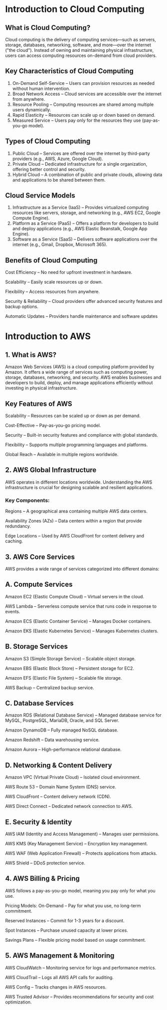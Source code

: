 # Introduction to Cloud Computing

## What is Cloud Computing?
Cloud computing is the delivery of computing services—such as servers, storage, databases, networking, software, and more—over the internet ("the cloud"). Instead of owning and maintaining physical infrastructure, users can access computing resources on-demand from cloud providers.

## Key Characteristics of Cloud Computing
1. On-Demand Self-Service – Users can provision resources as needed without human intervention.
2. Broad Network Access – Cloud services are accessible over the internet from anywhere.
3. Resource Pooling – Computing resources are shared among multiple users dynamically.
4. Rapid Elasticity – Resources can scale up or down based on demand.
5. Measured Service – Users pay only for the resources they use (pay-as-you-go model).

## Types of Cloud Computing
1. Public Cloud – Services are offered over the internet by third-party providers (e.g., AWS, Azure, Google Cloud).
2. Private Cloud – Dedicated infrastructure for a single organization, offering better control and security.
3. Hybrid Cloud – A combination of public and private clouds, allowing data and applications to be shared between them.

## Cloud Service Models
1. Infrastructure as a Service (IaaS) – Provides virtualized computing resources like servers, storage, and networking (e.g., AWS EC2, Google Compute Engine).
2. Platform as a Service (PaaS) – Offers a platform for developers to build and deploy applications (e.g., AWS Elastic Beanstalk, Google App Engine).
3. Software as a Service (SaaS) – Delivers software applications over the internet (e.g., Gmail, Dropbox, Microsoft 365).

## Benefits of Cloud Computing
Cost Efficiency – No need for upfront investment in hardware.

Scalability – Easily scale resources up or down.

Flexibility – Access resources from anywhere.

Security & Reliability – Cloud providers offer advanced security features and backup options.

Automatic Updates – Providers handle maintenance and software updates


# Introduction to AWS
## 1. What is AWS?
Amazon Web Services (AWS) is a cloud computing platform provided by Amazon. It offers a wide range of services such as computing power, storage, databases, networking, and security. AWS enables businesses and developers to build, deploy, and manage applications efficiently without investing in physical infrastructure.

## Key Features of AWS
Scalability – Resources can be scaled up or down as per demand.

Cost-Effective – Pay-as-you-go pricing model.

Security – Built-in security features and compliance with global standards.

Flexibility – Supports multiple programming languages and platforms.

Global Reach – Available in multiple regions worldwide.

## 2. AWS Global Infrastructure
AWS operates in different locations worldwide. Understanding the AWS infrastructure is crucial for designing scalable and resilient applications.

### Key Components:
Regions – A geographical area containing multiple AWS data centers.

Availability Zones (AZs) – Data centers within a region that provide redundancy.

Edge Locations – Used by AWS CloudFront for content delivery and caching.

## 3. AWS Core Services
AWS provides a wide range of services categorized into different domains:

## A. Compute Services

Amazon EC2 (Elastic Compute Cloud) – Virtual servers in the cloud.

AWS Lambda – Serverless compute service that runs code in response to events.

Amazon ECS (Elastic Container Service) – Manages Docker containers.

Amazon EKS (Elastic Kubernetes Service) – Manages Kubernetes clusters.


## B. Storage Services

Amazon S3 (Simple Storage Service) – Scalable object storage.

Amazon EBS (Elastic Block Store) – Persistent storage for EC2.

Amazon EFS (Elastic File System) – Scalable file storage.

AWS Backup – Centralized backup service.


## C. Database Services

Amazon RDS (Relational Database Service) – Managed database service for MySQL, PostgreSQL, MariaDB, Oracle, and SQL Server.

Amazon DynamoDB – Fully managed NoSQL database.

Amazon Redshift – Data warehousing service.

Amazon Aurora – High-performance relational database.


## D. Networking & Content Delivery

Amazon VPC (Virtual Private Cloud) – Isolated cloud environment.

AWS Route 53 – Domain Name System (DNS) service.

AWS CloudFront – Content delivery network (CDN).

AWS Direct Connect – Dedicated network connection to AWS.


## E. Security & Identity

AWS IAM (Identity and Access Management) – Manages user permissions.

AWS KMS (Key Management Service) – Encryption key management.

AWS WAF (Web Application Firewall) – Protects applications from attacks.

AWS Shield – DDoS protection service.


## 4. AWS Billing & Pricing

AWS follows a pay-as-you-go model, meaning you pay only for what you use.

Pricing Models:
On-Demand – Pay for what you use, no long-term commitment.

Reserved Instances – Commit for 1-3 years for a discount.

Spot Instances – Purchase unused capacity at lower prices.

Savings Plans – Flexible pricing model based on usage commitment.


## 5. AWS Management & Monitoring

AWS CloudWatch – Monitoring service for logs and performance metrics.

AWS CloudTrail – Logs all AWS API calls for auditing.

AWS Config – Tracks changes in AWS resources.

AWS Trusted Advisor – Provides recommendations for security and cost optimization.